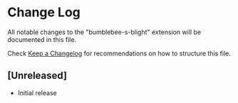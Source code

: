# Change Log

All notable changes to the "bumblebee-s-blight" extension will be documented in this file.

Check [Keep a Changelog](http://keepachangelog.com/) for recommendations on how to structure this file.

## [Unreleased]

- Initial release
